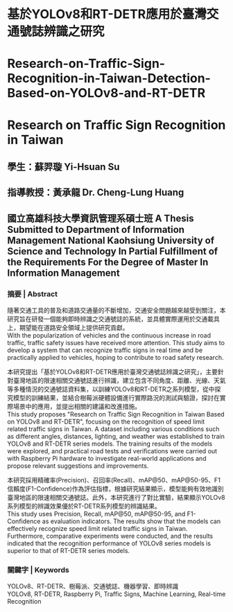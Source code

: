 # 基於YOLOv8和RT-DETR應用於臺灣交通號誌辨識之研究
# Research-on-Traffic-Sign-Recognition-in-Taiwan-Detection-Based-on-YOLOv8-and-RT-DETR
# Research on Traffic Sign Recognition in Taiwan

## 學生：蘇羿璇  Yi-Hsuan Su
## 指導教授：黃承龍  Dr. Cheng-Lung Huang
## 國立高雄科技大學資訊管理系碩士班 A Thesis Submitted to Department of Information Management National Kaohsiung University of Science and Technology In Partial Fulfillment of the Requirements For the Degree of Master In Information Management

### 摘要 | Abstract

隨著交通工具的普及和道路交通量的不斷增加，交通安全問題越來越受到關注，本研究旨在研發一個能夠即時辨識之交通號誌的系統，並具體實際運用於交通載具上，期望能在道路安全領域上提供研究貢獻。  
With the popularization of vehicles and the continuous increase in road traffic, traffic safety issues have received more attention. This study aims to develop a system that can recognize traffic signs in real time and be practically applied to vehicles, hoping to contribute to road safety research.

本研究提出「基於YOLOv8和RT-DETR應用於臺灣交通號誌辨識之研究」，主要針對臺灣地區的限速相關交通號誌進行辨識，建立包含不同角度、距離、光線、天氣等多種情況的交通號誌資料集，以訓練YOLOv8和RT-DETR之系列模型，從中探究模型的訓練結果，並結合樹莓派硬體設備進行實際路況的測試與驗證，探討在實際場景中的應用，並提出相關的建議和改進措施。  
This study proposes "Research on Traffic Sign Recognition in Taiwan Based on YOLOv8 and RT-DETR", focusing on the recognition of speed limit related traffic signs in Taiwan. A dataset including various conditions such as different angles, distances, lighting, and weather was established to train YOLOv8 and RT-DETR series models. The training results of the models were explored, and practical road tests and verifications were carried out with Raspberry Pi hardware to investigate real-world applications and propose relevant suggestions and improvements.

本研究採用精確率(Precision)、召回率(Recall)、mAP@50、mAP@50-95、F1信賴度(F1-Confidence)作為評估指標，根據研究結果顯示，模型能夠有效地識別臺灣地區的限速相關交通號誌。此外，本研究進行了對比實驗，結果顯示YOLOv8系列模型的辨識效果優於RT-DETR系列模型的辨識結果。  
This study uses Precision, Recall, mAP@50, mAP@50-95, and F1-Confidence as evaluation indicators. The results show that the models can effectively recognize speed limit related traffic signs in Taiwan. Furthermore, comparative experiments were conducted, and the results indicated that the recognition performance of YOLOv8 series models is superior to that of RT-DETR series models.

### 關鍵字 | Keywords
YOLOv8、RT-DETR、樹莓派、交通號誌、機器學習、即時辨識  
YOLOv8, RT-DETR, Raspberry Pi, Traffic Signs, Machine Learning, Real-time Recognition
